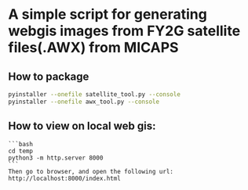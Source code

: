 # A simple script for generating webgis images from FY2G satellite files(.AWX) from MICAPS

## How to package
```bash
pyinstaller --onefile satellite_tool.py --console
pyinstaller --onefile awx_tool.py --console
```

## How to view on local web gis:
    ```bash
    cd temp
    python3 -m http.server 8000
    ```
    Then go to browser, and open the following url:
    http://localhost:8000/index.html
